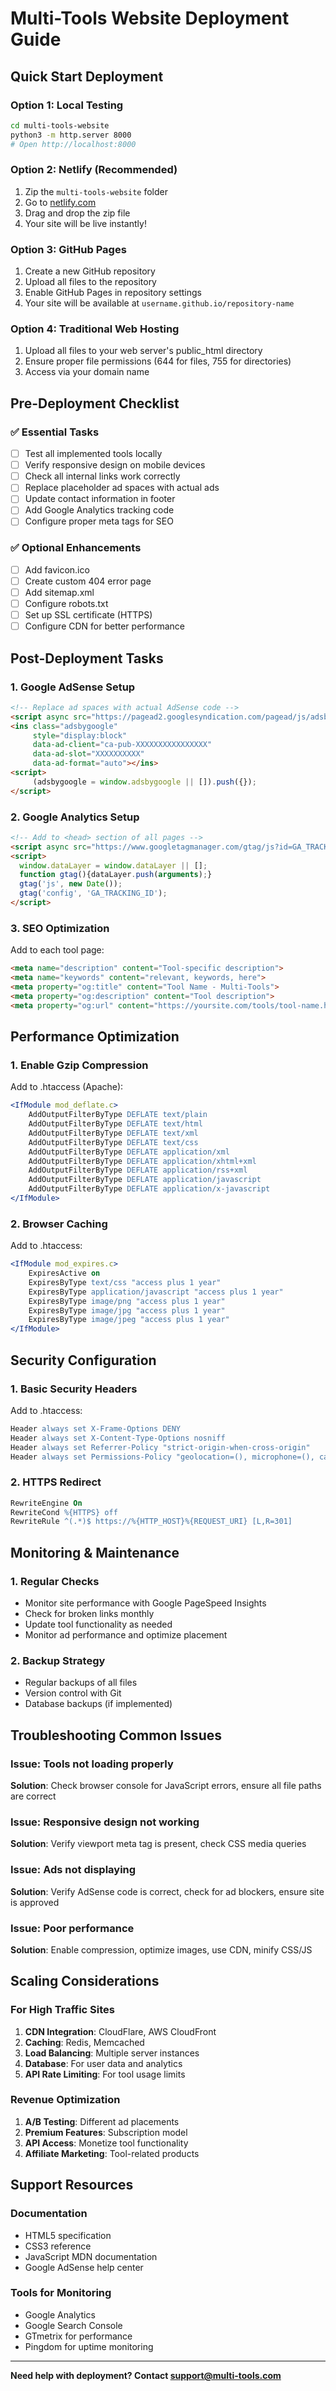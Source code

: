 # Multi-Tools Website Deployment Guide

## Quick Start Deployment

### Option 1: Local Testing
```bash
cd multi-tools-website
python3 -m http.server 8000
# Open http://localhost:8000
```

### Option 2: Netlify (Recommended)
1. Zip the `multi-tools-website` folder
2. Go to [netlify.com](https://netlify.com)
3. Drag and drop the zip file
4. Your site will be live instantly!

### Option 3: GitHub Pages
1. Create a new GitHub repository
2. Upload all files to the repository
3. Enable GitHub Pages in repository settings
4. Your site will be available at `username.github.io/repository-name`

### Option 4: Traditional Web Hosting
1. Upload all files to your web server's public_html directory
2. Ensure proper file permissions (644 for files, 755 for directories)
3. Access via your domain name

## Pre-Deployment Checklist

### ✅ Essential Tasks
- [ ] Test all implemented tools locally
- [ ] Verify responsive design on mobile devices
- [ ] Check all internal links work correctly
- [ ] Replace placeholder ad spaces with actual ads
- [ ] Update contact information in footer
- [ ] Add Google Analytics tracking code
- [ ] Configure proper meta tags for SEO

### ✅ Optional Enhancements
- [ ] Add favicon.ico
- [ ] Create custom 404 error page
- [ ] Add sitemap.xml
- [ ] Configure robots.txt
- [ ] Set up SSL certificate (HTTPS)
- [ ] Configure CDN for better performance

## Post-Deployment Tasks

### 1. Google AdSense Setup
```html
<!-- Replace ad spaces with actual AdSense code -->
<script async src="https://pagead2.googlesyndication.com/pagead/js/adsbygoogle.js"></script>
<ins class="adsbygoogle"
     style="display:block"
     data-ad-client="ca-pub-XXXXXXXXXXXXXXXX"
     data-ad-slot="XXXXXXXXXX"
     data-ad-format="auto"></ins>
<script>
     (adsbygoogle = window.adsbygoogle || []).push({});
</script>
```

### 2. Google Analytics Setup
```html
<!-- Add to <head> section of all pages -->
<script async src="https://www.googletagmanager.com/gtag/js?id=GA_TRACKING_ID"></script>
<script>
  window.dataLayer = window.dataLayer || [];
  function gtag(){dataLayer.push(arguments);}
  gtag('js', new Date());
  gtag('config', 'GA_TRACKING_ID');
</script>
```

### 3. SEO Optimization
Add to each tool page:
```html
<meta name="description" content="Tool-specific description">
<meta name="keywords" content="relevant, keywords, here">
<meta property="og:title" content="Tool Name - Multi-Tools">
<meta property="og:description" content="Tool description">
<meta property="og:url" content="https://yoursite.com/tools/tool-name.html">
```

## Performance Optimization

### 1. Enable Gzip Compression
Add to .htaccess (Apache):
```apache
<IfModule mod_deflate.c>
    AddOutputFilterByType DEFLATE text/plain
    AddOutputFilterByType DEFLATE text/html
    AddOutputFilterByType DEFLATE text/xml
    AddOutputFilterByType DEFLATE text/css
    AddOutputFilterByType DEFLATE application/xml
    AddOutputFilterByType DEFLATE application/xhtml+xml
    AddOutputFilterByType DEFLATE application/rss+xml
    AddOutputFilterByType DEFLATE application/javascript
    AddOutputFilterByType DEFLATE application/x-javascript
</IfModule>
```

### 2. Browser Caching
Add to .htaccess:
```apache
<IfModule mod_expires.c>
    ExpiresActive on
    ExpiresByType text/css "access plus 1 year"
    ExpiresByType application/javascript "access plus 1 year"
    ExpiresByType image/png "access plus 1 year"
    ExpiresByType image/jpg "access plus 1 year"
    ExpiresByType image/jpeg "access plus 1 year"
</IfModule>
```

## Security Configuration

### 1. Basic Security Headers
Add to .htaccess:
```apache
Header always set X-Frame-Options DENY
Header always set X-Content-Type-Options nosniff
Header always set Referrer-Policy "strict-origin-when-cross-origin"
Header always set Permissions-Policy "geolocation=(), microphone=(), camera=()"
```

### 2. HTTPS Redirect
```apache
RewriteEngine On
RewriteCond %{HTTPS} off
RewriteRule ^(.*)$ https://%{HTTP_HOST}%{REQUEST_URI} [L,R=301]
```

## Monitoring & Maintenance

### 1. Regular Checks
- Monitor site performance with Google PageSpeed Insights
- Check for broken links monthly
- Update tool functionality as needed
- Monitor ad performance and optimize placement

### 2. Backup Strategy
- Regular backups of all files
- Version control with Git
- Database backups (if implemented)

## Troubleshooting Common Issues

### Issue: Tools not loading properly
**Solution**: Check browser console for JavaScript errors, ensure all file paths are correct

### Issue: Responsive design not working
**Solution**: Verify viewport meta tag is present, check CSS media queries

### Issue: Ads not displaying
**Solution**: Verify AdSense code is correct, check for ad blockers, ensure site is approved

### Issue: Poor performance
**Solution**: Enable compression, optimize images, use CDN, minify CSS/JS

## Scaling Considerations

### For High Traffic Sites
1. **CDN Integration**: CloudFlare, AWS CloudFront
2. **Caching**: Redis, Memcached
3. **Load Balancing**: Multiple server instances
4. **Database**: For user data and analytics
5. **API Rate Limiting**: For tool usage limits

### Revenue Optimization
1. **A/B Testing**: Different ad placements
2. **Premium Features**: Subscription model
3. **API Access**: Monetize tool functionality
4. **Affiliate Marketing**: Tool-related products

## Support Resources

### Documentation
- HTML5 specification
- CSS3 reference
- JavaScript MDN documentation
- Google AdSense help center

### Tools for Monitoring
- Google Analytics
- Google Search Console
- GTmetrix for performance
- Pingdom for uptime monitoring

---

**Need help with deployment? Contact support@multi-tools.com**

